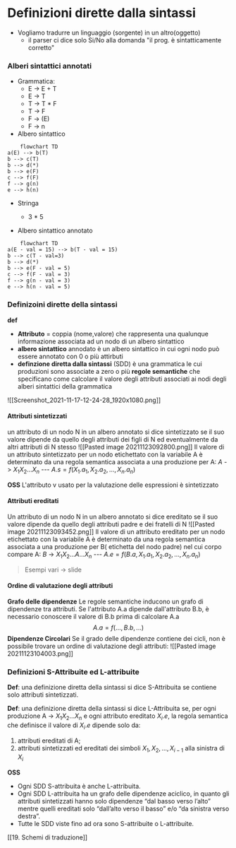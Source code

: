 # Definizioni dirette dalla sintassi

- Vogliamo tradurre un linguaggio (sorgente) in un altro(oggetto)
	- il parser ci dice solo Si/No alla domanda "il prog. è sintatticamente corretto"

### Alberi sintattici annotati 
- Grammatica:
	- E -> E + T
	- E -> T
	- T -> T \* F
	- T -> F
	- F -> (E)
	- F -> n
- Albero sintattico
```mermaid 
	flowchart TD
a(E) --> b(T)
b --> c(T)
b --> d(*)
b --> e(F)
c --> f(F)
f --> g(n)
e --> h(n)
````
- Stringa
	- 3 \* 5

- Albero sintattico annotato

```mermaid 
	flowchart TD
a(E - val = 15) --> b(T - val = 15)
b --> c(T - val=3)
b --> d(*)
b --> e(F - val = 5)
c --> f(F - val = 3)
f --> g(n - val = 3)
e --> h(n - val = 5)
````

### Definizoini dirette della sintassi
**def**
- **Attributo** = coppia (nome,valore) che rappresenta una qualunque informazione associata ad un nodo di un albero sintattico
- **albero sintattico** annodato è un albero sintattico in cui ogni nodo può essere annotato con 0 o più attirbuti
- **definzione diretta dalla sintassi** (SDD) è una grammatica le cui produzioni sono associate a zero o più **regole semantiche** che specificano come calcolare il valore degli attributi associati ai nodi degli alberi sintattici della grammatica

![[Screenshot_2021-11-17-12-24-28_1920x1080.png]]

#### Attributi sintetizzati
 un attributo di un nodo N in un albero annotato si dice sintetizzato se il suo valore dipende da quello degli attributi dei figli di N ed eventualmente da altri attributi di N stesso
![[Pasted image 20211123092800.png]]
Il valore di un attributo sintetizzato per un nodo etichettato con la variabile A è determinato da una regola semantica associata a una produzione per A:
$A$ -> $X_1X_2...X_n$ --- $A.s = f(X_1.a_1,X_2.a_2,...,X_n.a_n)$

**OSS**
L'attributo v usato per la valutazione delle espressioni è sintetizzato

#### Attributi ereditati
Un attributo di un nodo N in un albero annotato si dice ereditato se il suo valore dipende da quello degli attributi padre e dei fratelli di N 
![[Pasted image 20211123093452.png]]
Il valore di un attributo ereditato per un nodo etichettato con la variabile A è determinato da una regola semantica associata a una produzione per B( etichetta del nodo padre) nel cui corpo compare A:
$B$ -> $X_1X_2...A...X_n$ --- $A.e = f(B.a,X_1.a_1,X_2.a_2,...,X_n.a_n)$

> Esempi vari -> slide

#### Ordine di valutazione degli attributi
**Grafo delle dipendenze**
Le regole semantiche inducono un grafo di dipendenze tra attributi. Se l'attributo A.a dipende dall'attributo B.b, è necessario conoscere il valore di B.b prima di calcolare A.a
$$A.a = f(...,B.b,...)$$
**Dipendenze Circolari**
Se il grado delle dipendenze contiene dei cicli, non è possibile trovare un ordine di valutazione degli attributi:
![[Pasted image 20211123104003.png]]

### Definizioni S-Attribuite ed L-attribuite
**Def**: una definizione diretta della sintassi si dice S-Attribuita se contiene solo attributi sintetizzati.

**Def**: una definizione diretta della sintassi si dice L-Attribuita se, per ogni produzione A -> $X_1X_2...X_n$ e ogni attributo ereditato $X_i.e$, la regola semantica che definisce il valore di $X_i.e$ dipende solo da:
1. attributi ereditati di A;
2. attributi sintetizzati ed ereditati dei simboli $X_1,X_2,...,X_{i-1}$ alla sinistra di $X_i$

**OSS**
- Ogni SDD S-attribuita è anche L-attribuita. 
- Ogni SDD L-attribuita ha un grafo delle dipendenze aciclico, in quanto gli attributi sintetizzati hanno solo dipendenze “dal basso verso l’alto” mentre quelli ereditati solo “dall’alto verso il basso” e/o “da sinistra verso destra”. 
- Tutte le SDD viste fino ad ora sono S-attribuite o L-attribuite.

[[19. Schemi di traduzione]]